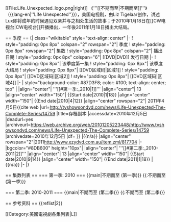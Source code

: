 [[File:Life_Unexpected_logo.png|right]]
《'''[[不期而至|不期而至]]'''》（{{lang-en|''Life Unexpected''}}），美国电视剧，由Liz Tigelaar创作，讲述Lux即将成年的时候遇见双亲并与之相处生活的故事；于2010年1月18日在[[CW电视台|CW电视台]]开播播出，一年後2011年1月18日播出大结局。

== 季度 ==
{| class="wikitable" style="text-align: center"
|-
! style="padding: 0px 8px" colspan="2" rowspan="2"| 季度
! style="padding: 0px 8px" rowspan="2"| 集数
! style="padding: 0px 8px" colspan="2"| 播出日期
! style="padding: 0px 8px" colspan="6"| [[DVD|DVD]] 发行日期
|-
! style="padding: 0px 8px"| 该季度第一集
! style="padding: 0px 8px"| 该季度大结局
! style="padding: 0px 8px"| [[DVD区域码|区域1]]
! style="padding: 0px 8px"| [[DVD区域码|区域2]]
! style="padding: 0px 8px"| [[DVD区域码|区域4]]
|-
| style="background-color: #87D3F8; color: #100; text-align: center; top" | 
|align="center"| '''[[#第一季:_2010|1]]'''
|align="center"| 13
|align="center" width="150"| {{Start date|2010|1|18}}
|align="center" width="150"| {{End date|2010|4|12}}
|align="center" rowspan="2"| 2011年4月5日<ref>{{cite web |url=http://tvshowsondvd.com/news/Life-Unexpected-The-Complete-Series/14759 |title=存档副本 |accessdate=2010年12月5日 |deadurl=yes |archiveurl=https://web.archive.org/web/20101205223448/http://www.tvshowsondvd.com/news/Life-Unexpected-The-Complete-Series/14759 |archivedate=2010年12月5日 |df= }}</ref>
|{{n/a}}
|align="center" rowspan="2"|2011<ref>http://www.ezydvd.com.au/item.zml/817704</ref>
|-
|bgcolor="#8DB600" height="10px"|
|align="center"| '''[[#第二季:_2010-2011|2]]'''
|align="center"| 13
|align="center" width="150"| {{Start date|2010|9|14}}
|align="center" width="150"| {{End date|2011|1|18}}
|{{n/a}}
|-
|}

== 集数列表 ==
=== 第一季: 2010 ===
{{main|不期而至 (第一季)}}
{{:不期而至 (第一季)}}

=== 第二季: 2010-2011 ===
{{main|不期而至 (第二季)}}
{{:不期而至 (第二季)}}

== 参考资料 ==
{{reflist|2}}

[[Category:美國電視劇各集列表|L]]